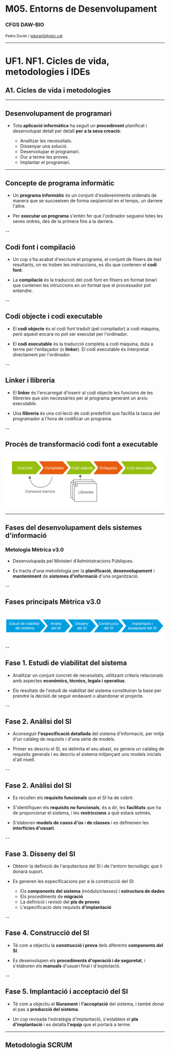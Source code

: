 <!-- .slide: class="intro" -->
# M05. Entorns de Desenvolupament 
### CFGS DAW-BIO
<small>Pedro Durán / <pduran5@xtec.cat></small>

---

# UF1. NF1. Cicles de vida, metodologies i IDEs
## A1. Cicles de vida i metodologies

---

## Desenvolupament de programari

*   Tota **aplicació informàtica** ha seguit un **procediment** planificat i desenvolupat detall per detall **per a la seva creació**:

    *   Analitzar les necessitats.
    *   Dissenyar una solució.
    *   Desenvolupar el programari.
    *   Dur a terme les proves.
    *   Implantar el programari.

---

## Concepte de programa informàtic

*   Un **programa informàtic** és un conjunt d'esdeveniments ordenats de manera que se succeeixen de forma seqüencial en el temps, un darrere l'altre.

*   Per **executar un programa** s'entén fer que l'ordinador segueixi totes les seves ordres, des de la primera fins a la darrera.

--

## Codi font i compilació

* Un cop s'ha acabat d'escriure el programa, el conjunt de fitxers de text resultants, on es troben les instruccions, es diu que contenen el **codi font**.

* La **compilació** és la traducció del codi font en fitxers en format binari que contenen les intruccions en un format que el processador pot entendre.

--

## Codi objecte i codi executable

* El **codi objecte** és el codi font traduït (pel compilador) a codi màquina, però aquest encara no pot ser executat per l'ordinador.

* El **codi executable** és la traducció completa a codi màquina, duta a terme per l'enllaçador (o **linker**). El codi executable és interpretat directament per l'ordinador.

--

## Linker i llibreria

* El **linker** és l'encarregat d'inserir al codi objecte les funcions de les llibreries que són necessàries per al programa generant un arxiu executable.

* Una **llibreria** és una col·leció de codi predefinit que facilita la tasca del programador a l'hora de codificar un programa.

--

## Procés de transformació codi font a executable

![](/img/ic10m05u1_01.png)

---

## Fases del desenvolupament dels sistemes d'informació
### Metologia Mètrica v3.0

* Desenvolupada pel Ministeri d'Administracions Públiques.

* Es tracta d'una metodologia per la **planificació**, **desenvolupament** i **manteniment** de **sistemes d'informació** d'una organització.

--

## Fases principals Mètrica v3.0

![](/img/ic10m05u1_14.png)

--

## Fase 1. Estudi de viabilitat del sistema

* Analitzar un conjunt concret de necessitats, utilitzant criteris relacionats amb aspectes **econòmics, tècnics, legals i operatius**.

* Els resultats de l'estudi de viabilitat del sistema constituiran la base per prendre la decisió de seguir endavant o abandonar el projecte.

--

## Fase 2. Anàlisi del SI

* Aconseguir **l'especificació detallada** del sistema d'informació, per mitjà d'un catàleg de requisits i d'una sèrie de models.

* Primer es descriu el SI, es delimita el seu abast, es genera un catàleg de requisits generals i es descriu el sistema mitjançant uns models inicials d'alt nivell.

--

## Fase 2. Anàlisi del SI

* Es recullen els **requisits funcionals** que el SI ha de cobrir.

* S'identifiquen els **requisits no funcionals**, és a dir, les **facilitats** que ha de proporcionar el sistema, i les **restriccions** a què estarà sotmès.

* S'elaboren **models de casos d'ús** i **de classes** i es defineixen les **interfícies d'usuari**.

--

## Fase 3. Disseny del SI

* Obtenir la definició de l'arquitectura del SI i de l'entorn tecnològic que li donarà suport.

* Es generen les especificacions per a la construcció del SI:
    * Els **components del sistema** (mòduls/classes) i **estructura de dades**
    * Els procediments de **migració**
    * La definició i revisió del **pla de proves**
    * L'especificació dels requisits **d'implantació**

--

## Fase 4. Construcció del SI

* Té com a objectiu la **construcció i prova** dels diferents **components del SI**.

* Es desenvolupen els **procediments d'operació i de seguretat**, i s'elaboren els **manuals** d'usuari final i d'explotació.

--

## Fase 5. Implantació i acceptació del SI

* Té com a objectiu el **lliurament** i **l'acceptació** del sistema, i també donar el pas a **producció del sistema**.

* Un cop revisada l'estratègia d'implantació, s'estableix el **pla d'implantació** i es detalla **l'equip** que el portarà a terme.

---

## Metodologia SCRUM


